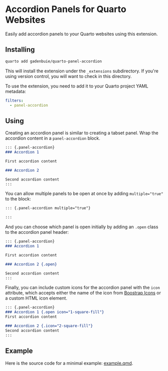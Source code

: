 # Accordion Panels for Quarto Websites

Easily add accordion panels to your Quarto websites using this extension.

## Installing

```bash
quarto add gadenbuie/quarto-panel-accordion
```

This will install the extension under the `_extensions` subdirectory.
If you're using version control, you will want to check in this directory.

To use the extension, you need to add it to your Quarto project YAML metadata:

```yaml
filters:
  - panel-accordion
```

## Using

Creating an accordion panel is similar to creating a tabset panel.
Wrap the accordion content in a `panel-accordion` block.

```markdown
::: {.panel-accordion}
### Accordion 1

First accordion content

### Accordion 2

Second accordion content
:::
```

You can allow multiple panels to be open at once by adding `multiple="true"` to the block:

```markdown
::: {.panel-accordion multiple="true"}

:::
```

And you can choose which panel is open initially by adding an `.open` class to the accordion panel header:

```markdown
::: {.panel-accordion}
### Accordion 1

First accordion content

### Accordion 2 {.open}

Second accordion content
:::
```

Finally, you can include custom icons for the accordion panel with the `icon` attribute, which accepts either the name of the icon from [Boostrap Icons](https://icons.getbootstrap.com/) or a custom HTML icon element.

```markdown
::: {.panel-accordion}
### Accordion 1 {.open icon="1-square-fill"}
First accordion content

### Accordion 2 {.icon="2-square-fill"}
Second accordion content
:::
```

## Example

Here is the source code for a minimal example: [example.qmd](example.qmd).

